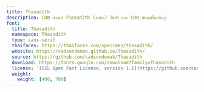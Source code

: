 ```yaml
---
title: Thasadith
description: CDN ฟอนต์ Thasadith (ธสถิต) ใช้ฟรี และ CDN ฟอนต์ไทยอื่นๆ
font:
  title: Thasadith
  namespace: Thasadith
  type: sans-serif
  thaifaces: https://thaifaces.com/specimen/thasadith/
  website: https://cadsondemak.github.io/Thasadith/
  source: https://github.com/cadsondemak/Thasadith
  download: https://fonts.google.com/download?family=Thasadith
  license: '[SIL Open Font License, version 1.1](https://github.com/cadsondemak/Thasadith/blob/master/OFL.txt)'
  weight:
    weight: [400, 700]
---
```


<div></div>
